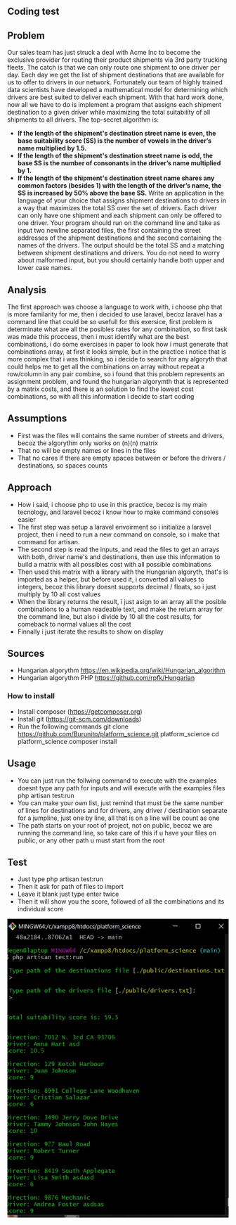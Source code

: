 ## Coding test

## Problem

Our sales team has just struck a deal with Acme Inc to become the exclusive provider for routing their product shipments via 3rd party trucking
fleets. The catch is that we can only route one shipment to one driver per day.
Each day we get the list of shipment destinations that are available for us to offer to drivers in our network. Fortunately our team of highly trained
data scientists have developed a mathematical model for determining which drivers are best suited to deliver each shipment.
With that hard work done, now all we have to do is implement a program that assigns each shipment destination to a given driver while
maximizing the total suitability of all shipments to all drivers.
The top-secret algorithm is:
- **If the length of the shipment's destination street name is even, the base suitability score (SS) is the number of vowels in the driver’s
name multiplied by 1.5.**
- **If the length of the shipment's destination street name is odd, the base SS is the number of consonants in the driver’s name multiplied by
1.**
- **If the length of the shipment's destination street name shares any common factors (besides 1) with the length of the driver’s name, the
SS is increased by 50% above the base SS.**
Write an application in the language of your choice that assigns shipment destinations to drivers in a way that maximizes the total SS over the set
of drivers. Each driver can only have one shipment and each shipment can only be offered to one driver. Your program should run on the
command line and take as input two newline separated files, the first containing the street addresses of the shipment destinations and the second
containing the names of the drivers. The output should be the total SS and a matching between shipment destinations and drivers. You do not
need to worry about malformed input, but you should certainly handle both upper and lower case names.

## Analysis

The first approach was choose a language to work with, i choose php that is more familarity for me, then i decided to use laravel, becoz laravel has a command line that could be so usefull for this exersice, first problem is determinate what are all the posibles rates for any combination, so first task was made this proccess, then i must identify what are the best combinations, i do some exercises in paper to look how i must generate that combinations array, at first it looks simple, but in the practice i notice that is more complex that i was thinking, so i decide to search for any algoryth that could helps me to get all the combinations on array without repeat a row/column in any pair combine, so i found that this problem represents an assignment problem, and found the hungarian algorymth that is represented by a matrix costs, and there is an solution to find the lowest cost combinations, so with all this information i decide to start coding

## Assumptions

- First was the files will contains the same number of streets and drivers, becoz the algorythm only works on (n)(n) matrix
- That no will be empty names or lines in the files
- That no cares if there are empty spaces between or before the drivers / destinations, so spaces counts

## Approach

- How i said, i choose php to use in this practice, becoz is my main tecnology, and laravel becoz i know how to make command consoles easier 
- The first step was setup a laravel envoirment so i initialize a laravel project, then i need to run a new command on console, so i make that command for artisan.
- The second step is read the inputs, and read the files to get an arrays with both, driver name's and destinations, then use this information to build a matrix with all possibles cost with all possible combinations
- Then used this matrix with a library with the Hungarian algoryth, that's is imported as a helper, but before used it, i converted all values to integers, becoz this library doesnt supports decimal / floats, so i just multiply by 10 all cost values
- When the library returns the result, i just asign to an array all the posible combinations to a human readeable text, and make the return array for the command line, but also i divide by 10 all the cost results, for comeback to normal values all the cost
- Finnally i just iterate the results to show on display

## Sources

- Hungarian algorythm https://en.wikipedia.org/wiki/Hungarian_algorithm
- Hungarian algorythm PHP https://github.com/rpfk/Hungarian

### How to install

- Install composer (https://getcomposer.org)
- Install git (https://git-scm.com/downloads)
- Run the following commands
	git clone https://github.com/Burunito/platform_science.git platform_science
	cd platform_science
	composer install

## Usage
- You can just run the follwing command to execute with the examples doesnt type any path for inputs and will execute with the examples files
	php artisan test:run
- You can make your own list, just remind that must be the same number of lines for destinations and for drivers, any driver / destination separate for a jumpline, just one by line, all that is on a line will be count as one
- The path starts on your root of project, not on public, becoz we are running the command line, so take care of this if u have your files on public, or any other path u must start from the root

## Test

- Just type 
	php artisan test:run
- Then it ask for path of files to import
- Leave it blank just type enter twice
- Then it will show you the score, followed of all the combinations and its individual score

<p align="center">
<img src="https://github.com/Burunito/platform_science/blob/main/public/example.jpg?raw=true" alt="example">
</p>